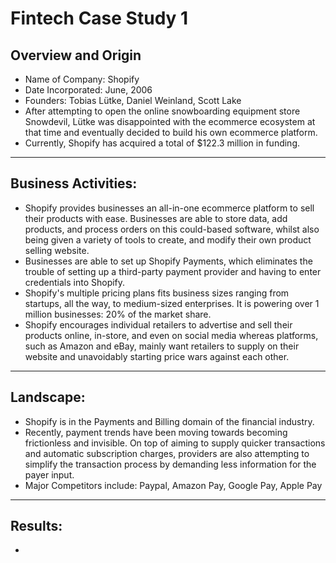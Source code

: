 # Fintech Case Study 1

## Overview and Origin

* Name of Company: Shopify
* Date Incorporated: June, 2006
* Founders: Tobias Lütke, Daniel Weinland, Scott Lake
* After attempting to open the online snowboarding equipment store Snowdevil, Lütke was disappointed with the ecommerce ecosystem at that time and eventually decided to build his own ecommerce platform.
* Currently, Shopify has acquired a total of $122.3 million in funding.
---
## Business Activities:
* Shopify provides businesses an all-in-one ecommerce platform to sell their products with ease. Businesses are able to store data, add products, and process orders on this could-based software, whilst also being given a variety of tools to create, and modify their own product selling website.
* Businesses are able to set up Shopify Payments, which eliminates the trouble of setting up a third-party payment provider and having to enter credentials into Shopify.
* Shopify's multiple pricing plans fits business sizes ranging from startups, all the way, to medium-sized enterprises. It is powering over 1 million businesses: 20% of the market share.
* Shopify encourages individual retailers to advertise and sell their products online, in-store, and even on social media whereas platforms, such as Amazon and eBay, mainly want retailers to supply on their website and unavoidably starting price wars against each other. 


---
## Landscape:
* Shopify is in the Payments and Billing domain of the financial industry.
* Recently, payment trends have been moving towards becoming frictionless and invisible. On top of aiming to supply quicker transactions and automatic subscription charges, providers are also attempting to simplify the transaction process by demanding less information for the payer input.
* Major Competitors include: Paypal, Amazon Pay, Google Pay, Apple Pay

---
## Results:
* 
